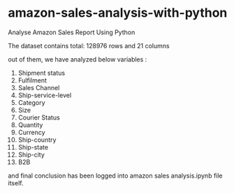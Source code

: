 # amazon-sales-analysis-with-python
Analyse Amazon Sales Report Using Python

The dataset contains total: 128976 rows and 21 columns

out of them, we have analyzed below variables : 

1. Shipment status
2. Fulfilment
3. Sales Channel
4. Ship-service-level
5. Category
6. Size
7. Courier Status
8. Quantity
9. Currency
10. Ship-country
11. Ship-state
12. Ship-city
13. B2B

and final conclusion has been logged into amazon sales analysis.ipynb file itself.

